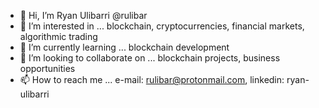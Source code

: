 - 👋 Hi, I’m Ryan Ulibarri @rulibar
- 👀 I’m interested in ... blockchain, cryptocurrencies, financial markets, algorithmic trading
- 🌱 I’m currently learning ... blockchain development
- 💞️ I’m looking to collaborate on ... blockchain projects, business opportunities
- 📫 How to reach me ... e-mail: rulibar@protonmail.com, linkedin: ryan-ulibarri

<!---
rulibar/rulibar is a ✨ special ✨ repository because its `README.md` (this file) appears on your GitHub profile.
You can click the Preview link to take a look at your changes.
--->
